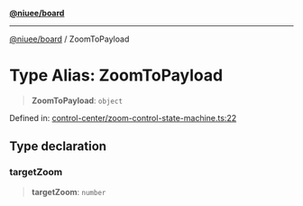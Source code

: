 [**@niuee/board**](../README.md)

***

[@niuee/board](../globals.md) / ZoomToPayload

# Type Alias: ZoomToPayload

> **ZoomToPayload**: `object`

Defined in: [control-center/zoom-control-state-machine.ts:22](https://github.com/niuee/board/blob/cc09a87e934160adef876c4e11d51fd97e78653d/src/control-center/zoom-control-state-machine.ts#L22)

## Type declaration

### targetZoom

> **targetZoom**: `number`
